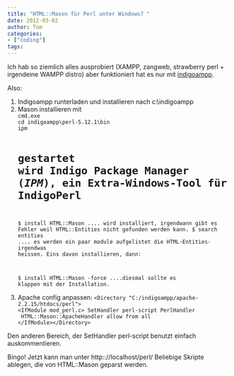 ```yaml
---
title: "HTML::Mason für Perl unter Windows7 "
date: 2012-03-02
author: Tom
categories:
- ["coding"]
tags:
---
```

Ich hab so ziemlich alles ausprobiert (XAMPP, zangweb, strawberry perl + irgendeine WAMPP distro) aber funktioniert hat es nur mit <a href="http://www.indigostar.com/indigoampp.php">indigoampp</a>.

Also:
<ol>
	<li>Indigoampp runterladen und installieren nach c:\indigoampp</li>
	<li>Mason installieren mit
<code>
cmd.exe
cd indigoampp\perl-5.12.1\bin
ipm&nbsp;

# gestartet wird Indigo Package Manager (<em>IPM</em>), ein Extra-Windows-Tool für IndigoPerl

$ install HTML::Mason
.... wird installiert, irgendwann gibt es Fehler weil HTML::Entities nicht gefunden werden kann.
$ search entities
.... es werden ein paar module aufgelistet die HTML-Entities-irgendwas heissen. Eins davon installieren, dann:

</code><code>$ install HTML::Mason -force
....diesmal sollte es klappen mit der Installation.
</code></li>
	<li>Apache config anpassen:
<code>&lt;Directory "C:/indigoampp/apache-2.2.15/htdocs/perl"&gt;
&lt;IfModule mod_perl.c&gt;
SetHandler perl-script
PerlHandler  HTML::Mason::ApacheHandler
allow from all
&lt;/IfModule&gt;&lt;/Directory&gt;</code></li>
</ol>
Den anderen Bereich, der SetHandler perl-script benutzt einfach auskommentieren.

Bingo! Jetzt kann man unter http:://localhost/perl/ Beliebige Skripte ablegen, die von HTML::Mason geparst werden.